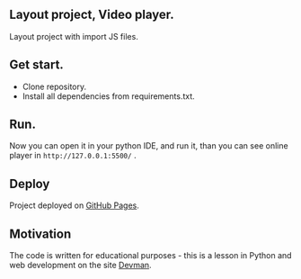 ## Layout project, Video player.
Layout project with import JS files.

## Get start.
- Clone repository.
- Install all dependencies from requirements.txt.

## Run.
Now you can open it in your python IDE, and run it, than you can see online player in ```http://127.0.0.1:5500/``` .

## Deploy
Project deployed on [GitHub Pages](https://axmetes.github.io/layout_video-player-jslib/).

## Motivation
The code is written for educational purposes - this is a lesson in Python and web development on the site [Devman](https://dvmn.org).